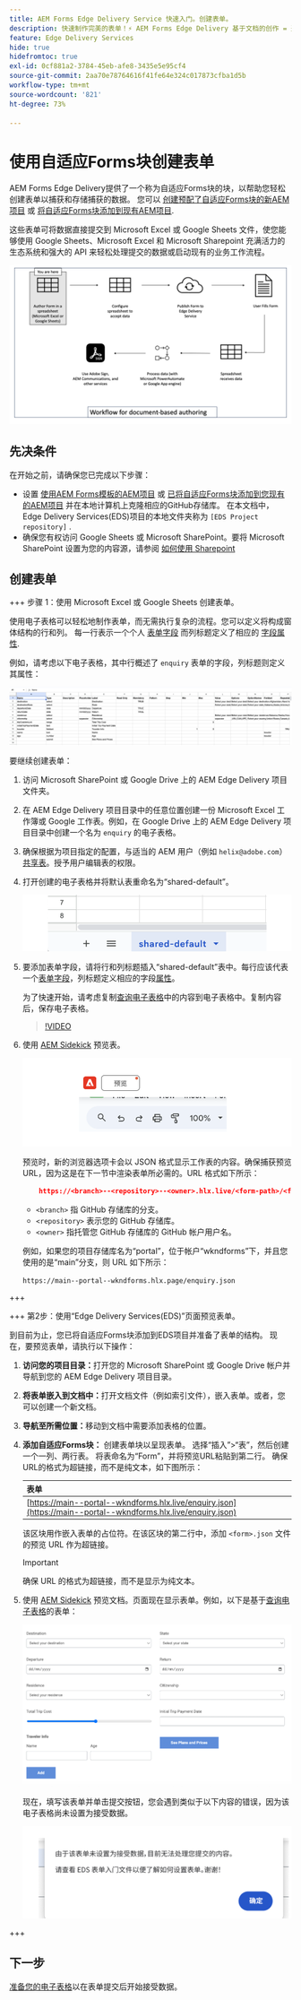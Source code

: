 ```yaml
---
title: AEM Forms Edge Delivery Service 快速入门。创建表单。
description: 快速制作完美的表单！⚡ AEM Forms Edge Delivery 基于文档的创作 = 速度极快、SEO 友好的表单，让用户更加满意，搜索引擎更加优异。
feature: Edge Delivery Services
hide: true
hidefromtoc: true
exl-id: 0cf881a2-3784-45eb-afe8-3435e5e95cf4
source-git-commit: 2aa70e78764616f41fe64e324c017873cfba1d5b
workflow-type: tm+mt
source-wordcount: '821'
ht-degree: 73%

---
```


# 使用自适应Forms块创建表单

AEM Forms Edge Delivery提供了一个称为自适应Forms块的块，以帮助您轻松创建表单以捕获和存储捕获的数据。 您可以 [创建预配了自适应Forms块的新AEM项目](/help/edge/docs/forms/tutorial.md#create-a-new-aem-project-pre-equipped-with-adaptive-forms-block) 或 [将自适应Forms块添加到现有AEM项目](/help/edge/docs/forms/tutorial.md#add-adaptive-forms-block-to-your-existing-aem-project).

这些表单可将数据直接提交到 Microsoft Excel 或 Google Sheets 文件，使您能够使用 Google Sheets、Microsoft Excel 和 Microsoft Sharepoint 充满活力的生态系统和强大的 API 来轻松处理提交的数据或启动现有的业务工作流程。

![基于文档的创作生态系统](/help/edge/assets/document-based-authoring-workflow-create-form.png)




## 先决条件

在开始之前，请确保您已完成以下步骤：

* 设置 [使用AEM Forms模板的AEM项目](/help/edge/docs/forms/tutorial.md#create-a-new-aem-project-pre-equipped-with-adaptive-forms-block) 或 [已将自适应Forms块添加到您现有的AEM项目](/help/edge/docs/forms/tutorial.md#add-adaptive-forms-block-to-your-existing-aem-project) 并在本地计算机上克隆相应的GitHub存储库。
在本文档中，Edge Delivery Services(EDS)项目的本地文件夹称为 `[EDS Project repository]` .
* 确保您有权访问 Google Sheets 或 Microsoft SharePoint。要将 Microsoft SharePoint 设置为您的内容源，请参阅 [如何使用 Sharepoint](https://www.aem.live/docs/setup-customer-sharepoint)



## 创建表单

<!-- 

+++ Step 1: Add the Adaptive Forms Block to your Edge Delivery Services (EDS) project.

The Adaptive  empowers users to create forms for an Edge Delivery ServicesSite. However, this block isn't included in the default AEM boilerplate (used to create an Edge Delivery Services project). To seamlessly integrate the Adaptive Forms Block into your Edge Delivery Services project:

1. **Clone the Adaptive Forms Block repository**: Clone the [Adaptive Forms Block repository](https://github.com/adobe-rnd/form-block) on your local machine. It contains the code to render the form on an EDS webpage. In this document, the local folder of your Forms Block repository is referred as `[Adaptive Forms Block repository]`.
1. **Locate the Adaptive Forms Block Repository:** Access the [Adaptive Forms Block repository]/blocks/src folder and copy its content. 

1. on your local machine and copy the `form` folder. 
1. **Paste the Adaptive Forms Block's code into your EDS Project:**
Navigate to the [EDS Project repository]/blocks/ folder on your local machine and create a 'form' folder. Paste the `[Adaptive Forms Block repository]/blocks/src content`, copied in perevious step to the `[EDS Project repository]/blocks/form` folder.
1. **Commit Changes to GitHub:** Check in the `[EDS Project repository]/blocks/form` folder and its underlying files to your Edge Delivery Services project on GitHub.

After completing these steps, the Adaptive Forms Block is successfully added to your Edge Delivery Services (EDS) project repository on GitHub. You can now create and add forms to a EDS Sites page.
 

**Troubleshooting GitHub build issues**

Ensure a smooth GitHub build process by addressing potential issues:

* **Resolve Module Path Error:**
    If you encounter the error "Unable to resolve path to module "'../../scripts/lib-franklin.js'", navigate to the [EDS Project]/blocks/forms/form.js file. Update the import statement by replacing the lib-franklin.js file with the aem.js file.

* **Handle Linting Errors:**
    Should you come across any linting errors, you can bypass them. Open the [EDS Project]/package.json file and modify the "lint" script from "lint": "npm run lint:js && npm run lint:css" to "lint": "echo 'skipping linting for now'". Save the file and commit the changes to your GitHub project.

+++

-->

+++ 步骤 1：使用 Microsoft Excel 或 Google Sheets 创建表单。

使用电子表格可以轻松地制作表单，而无需执行复杂的流程。您可以定义将构成窗体结构的行和列。 每一行表示一个个人 [表单字段](/help/edge/docs/forms/form-components.md#available-components) 而列标题定义了相应的 [字段属性](/help/edge/docs/forms/form-components.md#components-properties).

例如，请考虑以下电子表格，其中行概述了 `enquiry` 表单的字段，列标题则定义其属性：

![查询电子表格](/help/edge/assets/enquiry-form-spreadsheet.png)

要继续创建表单：

1. 访问 Microsoft SharePoint 或 Google Drive 上的 AEM Edge Delivery 项目文件夹。

1. 在 AEM Edge Delivery 项目目录中的任意位置创建一份 Microsoft Excel 工作簿或 Google 工作表。例如，在 Google Drive 上的 AEM Edge Delivery 项目目录中创建一个名为 `enquiry` 的电子表格。

1. 确保根据为项目指定的配置，与适当的 AEM 用户（例如 `helix@adobe.com`）[共享表](https://www.aem.live/docs/setup-customer-sharepoint)。授予用户编辑表的权限。

1. 打开创建的电子表格并将默认表重命名为“shared-default”。

   ![将默认工作表重命名为“shared-default”](/help/edge/assets/rename-sheet-to-shared-default.png)

1. 要添加表单字段，请将行和列标题插入“shared-default”表中。每行应该代表一个[表单字段](/help/edge/docs/forms/form-components.md#available-components)，列标题定义相应的字段[属性](/help/edge/docs/forms/form-components.md#components-properties)。

   为了快速开始，请考虑复制[查询电子表格](https://docs.google.com/spreadsheets/d/196lukD028RDK_evBelkOonPxC7w0l_IiJ-Yx3DvMfNk/edit#gid=0)中的内容到电子表格中。复制内容后，保存电子表格。

   >[!VIDEO](https://video.tv.adobe.com/v/3427468?quality=12&learn=on)


1. 使用 [AEM Sidekick](https://www.aem.live/developer/tutorial#preview-and-publish-your-content) 预览表。

   ![使用 AEM Sidekick 预览表](/help/edge/assets/preview-form.png)

   预览时，新的浏览器选项卡会以 JSON 格式显示工作表的内容。确保捕获预览 URL，因为这是在下一节中渲染表单所必需的。URL 格式如下所示：


   ```JSON
       https://<branch>--<repository>--<owner>.hlx.live/<form-path>/<form-file-name>.json
   ```

   * `<branch>` 指 GitHub 存储库的分支。
   * `<repository>` 表示您的 GitHub 存储库。
   * `<owner>` 指托管您 GitHub 存储库的 GitHub 帐户用户名。

   例如，如果您的项目存储库名为“portal”，位于帐户“wkndforms”下，并且您使用的是“main”分支，则 URL 如下所示：

   `https://main--portal--wkndforms.hlx.page/enquiry.json`


+++

+++ 第2步：使用“Edge Delivery Services(EDS)”页面预览表单。


到目前为止，您已将自适应Forms块添加到EDS项目并准备了表单的结构。 现在，要预览表单，请执行以下操作：

1. **访问您的项目目录：**&#x200B;打开您的 Microsoft SharePoint 或 Google Drive 帐户并导航到您的 AEM Edge Delivery 项目目录。

1. **将表单嵌入到文档中：**&#x200B;打开文档文件（例如索引文件），嵌入表单。或者，您可以创建一个新文档。

1. **导航至所需位置：**&#x200B;移动到文档中需要添加表格的位置。

1. **添加自适应Forms块：** 创建表单块以呈现表单。 选择“插入”>“表”，然后创建一个一列、两行表。 将表命名为“Form”，并将预览URL粘贴到第二行。 确保URL的格式为超链接，而不是纯文本，如下图所示：

   | 表单 |
   |---|
   | [https://main--portal--wkndforms.hlx.live/enquiry.json](https://main--portal--wkndforms.hlx.live/enquiry.json) |

   该区块用作嵌入表单的占位符。在该区块的第二行中，添加 `<form>.json` 文件的预览 URL 作为超链接。

   >[!IMPORTANT]
   >
   >
   > 确保 URL 的格式为超链接，而不是显示为纯文本。


1. 使用 [AEM Sidekick](https://www.aem.live/developer/tutorial#preview-and-publish-your-content) 预览文档。页面现在显示表单。例如，以下是基于[查询电子表格](https://docs.google.com/spreadsheets/d/196lukD028RDK_evBelkOonPxC7w0l_IiJ-Yx3DvMfNk/edit#gid=0)的表单：


   [![EDS 表单样本](/help/edge/assets/eds-form.png)](https://main--portal--wkndforms.hlx.live/)

   现在，填写该表单并单击提交按钮，您会遇到类似于以下内容的错误，因为该电子表格尚未设置为接受数据。

   ![表单提交错误](/help/edge/assets/form-error.png)

+++


## 下一步

[准备您的电子表格](/help/edge/docs/forms/submit-forms.md)以在表单提交后开始接受数据。



